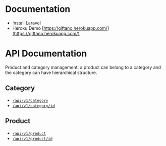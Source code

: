 # Documentation

* Install Laravel
* Heroku Demo
[https://giftano.herokuapp.com/](https://giftano.herokuapp.com/)

# API Documentation 
Product and category management. a product can belong to a category and the category can have hierarchical structure.  

## Category
* [`/api/v1/category`]()  
* [`/api/v1/category/id`]()  

## Product
* [`/api/v1/product`]()  
* [`/api/v1/product/id`]()
